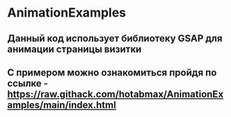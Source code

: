 # AnimationExamples
## Данный код использует библиотеку GSAP для анимации страницы визитки
## С примером можно ознакомиться пройдя по ссылке - https://raw.githack.com/hotabmax/AnimationExamples/main/index.html
